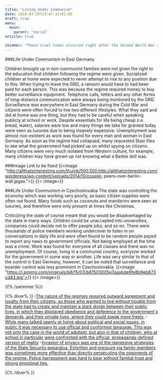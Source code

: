 ```yaml
---
title: "Living Under Communism"
date: 2018-03-28T23:47:31+02:00
draft: true
menu:
  main:
    parent: 'Social'
article: true

skimmer: "These cruel times occurred right after the Second World War and gradually spread into the countries which were controlled by USSR. It immediately affected people's lives in many ways such as economic, cultural or religious. However, the worst thing of this regime was the lack of freedom in everyday life."
---
```


###Life Under Communism in East Germany

Children brought up in non-communist families were not given the right to the education that children following
the regime were given. Socialized children at home were expected to never attempt to rise to any position due to
this.
When trying to leave the GRD, a ransom would have to had been paid for each person. This was because the
regime required money to buy better surveillance equipment.
Telephone calls, letters and any other forms of long-distance communication were always being monitored by
the GRD.
Surveillance was everywhere in East Germany during the Cold War and citizens were often forced to live two
different lifestyles. What they said and did at home was one thing, but they had to be careful when speaking
publicly at school or work.
Despite essentials for life being cheap (i.e. bread, water), salaries were low and many things we take for granted
today were seen as luxuries due to being insanely expensive.
Unemployment was almost non-existent as work was found for every man and woman in East Germany.
As soon as the regime had collapsed, many requested Stasi files to see what the government had picked up on
whilst spying on citizens.
Many citizens were very much isolated from Western culture, for example, many children may have grown up
not knowing what a Barbie doll was.

###Image Link to be fixed
{{<image "http://allthatsinteresting.com/thumb/500.500.http://allthatsinteresting.com/wordpress/wp-content/uploads/2014/10/couple-
peers-over-berlin-wall.jpgas.">}}
{{< /image>}}

###Life Under Communism in Czechoslovakia
The state was controlling the economy which was working very poorly, as basic citizen supplies were often not
found.
Many foods such as coconuts and mandarins were seen as luxuries, and therefore were only present at times like
Christmas.

Criticizing the state of course meant that you would be disadvantaged by the state in many ways. Children could
be unaccepted into universities, companies could decide not to offer people jobs, and so on.
There were thousands of police members working undercover to listen in on conversations in daily life and were
often found to be random people payed to report any news to government officials.
Not being employed at the time was a crime. Work was found for everyone of all classes and there was no
unemployment.
Of course, living in a communist country, everyone worked for the government in some way or another.
Life was very similar to that of the control in East Germany, however, it can be noted that surveillance and
boarder control was less prominent in Czechoslovakia.
{{<image "https://i.pinimg.com/originals/b6/15/03/b61503005e7aaabde6fe8b9eb873cd43.jpg">}}
{{< /image>}}

{{% /swimmer  %}}

{{% diver% }}
-[The nature of the regimes required outward agreement and loyalty from their citizens, so those who wanted to live without trouble from the state had to create and maintain a stark divide between their public lives, in which they displayed obedience and deference to the government´s demands, and their private lives, where they could speak more freely.](https://www.socialismrealised.eu/catalogue/what-we-dont-talk-about/)
-[While many talked openly at home about political and social issues, in public it was necessary to use official and conformist language. This was not only the case in the world of adultsht, but also in that of children, who at school in particular were confronted with the official, propaganda-defined version of reality](https://www.socialismrealised.eu/catalogue/back-to-the-past/)
-[Invasion of privacy was one of the repressive strategies of the State Security apparatus. Extortion and pressure via family members was sometimes more effective than directly persecuting the opponents of the regime. Police harrassment was hard to bear without familial trust and strong emotional ties.](https://www.socialismrealised.eu/catalogue/invasion-of-privacy/)

{{% /diver% }}

